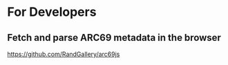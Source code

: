 # For Developers

## Fetch and parse ARC69 metadata in the browser
https://github.com/RandGallery/arc69js

